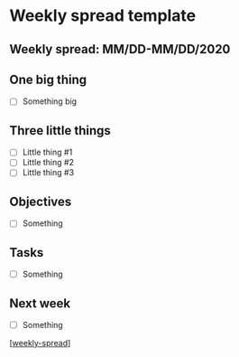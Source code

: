 # Weekly spread template

## Weekly spread: MM/DD-MM/DD/2020

## One big thing

- [ ] Something big

## Three little things

- [ ] Little thing #1
- [ ] Little thing #2
- [ ] Little thing #3

## Objectives

- [ ] Something

## Tasks

- [ ] Something

## Next week

- [ ] Something

[[weekly-spread]]

[//begin]: # "Autogenerated link references for markdown compatibility"
[weekly-spread]: weekly-spread.md "Weekly Spread"
[//end]: # "Autogenerated link references"
